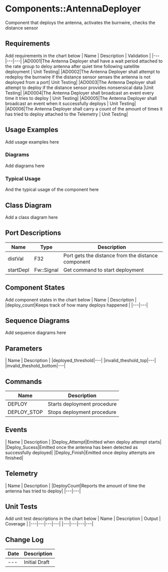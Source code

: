 # Components::AntennaDeployer

Component that deploys the antenna, activates the burnwire, checks the distance sensor


## Requirements
Add requirements in the chart below
| Name | Description | Validation |
|---|---|---|
|AD0001|The Antenna Deployer shall have a wait period attached to the rate group to deloy antenna after quiet time following satellite deployment | Unit Testing|
|AD0002|The Antenna Deployer shall attempt to redeploy the burnwire if the distance sensor senses the antenna is not deployed from a port| Unit Testing|
|AD0003|The Antenna Deployer shall attempt to deploy if the distance sensor provides nonsensical data |Unit Testing|
|AD0004|The Antenna Deployer shall broadcast an event every time it tries to deploy | Unit Testing|
|AD0005|The Antenna Deployer shall broadcast an event when it successfully deploys | Unit Testing|
|AD0006|The Antenna Deployer shall carry a count of the amount of times it has tried to deploy attached to the Telemetry | Unit Testing|


## Usage Examples
Add usage examples here

### Diagrams
Add diagrams here

### Typical Usage
And the typical usage of the component here

## Class Diagram
Add a class diagram here

## Port Descriptions
| Name | Type | Description |
|------|------| ----------- |
|distVal|F32|Port gets the distance from the distance component |
|startDepl|Fw::Signal|Get command to start deployment|

## Component States
Add component states in the chart below
| Name | Description |
|deploy_count|Keeps track of how many deploys happened |
|---|---|

## Sequence Diagrams
Add sequence diagrams here

## Parameters
| Name | Description |
|deployed_threshold|---|
|invalid_theshold_top|---|
|invalid_theshold_bottom|---|


## Commands
| Name | Description |
| ---- | -----------  |
|DEPLOY|Starts deployment procedure|
|DEPLOY_STOP|Stops deployment procedure|


## Events
| Name | Description |
|Deploy_Attempt|Emitted when deploy attempt starts|
|Deploy_Sucess|Emitted once the antenna has been detected as successfully deployed|
|Deploy_Finish|Emitted once deploy attempts are finished|


## Telemetry
| Name | Description |
|DeployCount|Reports the amount of time the antenna has tried to deploy|
|---|---|

## Unit Tests
Add unit test descriptions in the chart below
| Name | Description | Output | Coverage |
|---|---|---|---|
|---|---|---|---|


## Change Log
| Date | Description |
|---|---|
|---| Initial Draft |
